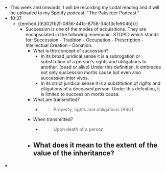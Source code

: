 - This week and onwards, I will be recording my codal reading and it will be uploaded to my Spotify podcast, "The Paksiteer Podcast."
- 10:37
	- {{embed ((6302fb2f-0856-441c-8758-34cf3cfe904b))}}
		- Succession is one of the modes of acquisitions. They are encapsulated in the following mnemonic: STOPID which stands for: Succession - Tradition - Occupation - Prescription - Intellectual Creation - Donation.
			- What is the concept of succession?
				- In its broad juridical sense it is a subrogation or substitution of a person's rights and obligations to another. (dead or alive) Under this definition, it embraces not only succession mortis cause but even also succession inter vivos.
				- In its strict juridical sense it is a substitution of rights and olligations of a deceased person. Under this definition, it is limited to succession mortis causa.
			- What are transmitted?
				- > Property, rights and obligations (PRO)
			- When transmitted?
				- > Upon death of a person
			- What does it mean to the extent of the value of the inheritance?
				-
-